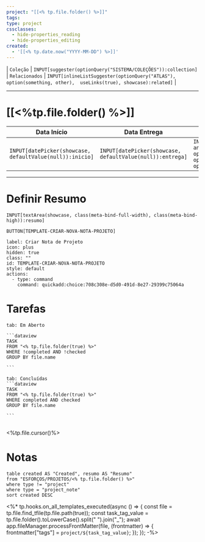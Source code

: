 ```yaml
---
project: "[[<% tp.file.folder() %>]]"
tags: 
type: project
cssclasses:
  - hide-properties_reading
  - hide-properties_editing
created:
  - '[[<% tp.date.now("YYYY-MM-DD") %>]]'
---
```

| `Coleção` | `INPUT[suggester(optionQuery("SISTEMA/COLEÇÕES")):collection]`   | `Relacionados` | `INPUT[inlineListSuggester(optionQuery("ATLAS"), option(something, other),  useLinks(true), showcase):related]`  |

---
# [[<%tp.file.folder() %>]] 



|Data Início|Data Entrega|Status|
| --- | --- |---|
| `INPUT[datePicker(showcase, defaultValue(null)):inicio]`| `INPUT[datePicker(showcase, defaultValue(null)):entrega]` |`INPUT[inlineSelect(option('Em andamento'), option('Finalizada'), option('Arquivado'), option('Aguardando')):status]` |

---

# Definir Resumo 
`INPUT[textArea(showcase, class(meta-bind-full-width), class(meta-bind-high)):resumo]`


 `BUTTON[TEMPLATE-CRIAR-NOVA-NOTA-PROJETO]`

```meta-bind-button
label: Criar Nota de Projeto
icon: plus
hidden: true
class: ""
id: TEMPLATE-CRIAR-NOVA-NOTA-PROJETO
style: default
actions:
  - type: command
    command: quickadd:choice:708c308e-d5d0-491d-8e27-29399c75064a
```



# Tarefas 
````tabs
tab: Em Aberto

```dataview
TASK
FROM "<% tp.file.folder(true) %>"
WHERE !completed AND !checked
GROUP BY file.name

```

tab: Concluídas 
```dataview
TASK
FROM "<% tp.file.folder(true) %>"
WHERE completed AND checked
GROUP BY file.name

```


````

<%tp.file.cursor()%>

#  Notas

```dataview
table created AS "Created", resumo AS "Resumo"
from "ESFORÇOS/PROJETOS/<% tp.file.folder() %>"
where type != "project"
where type = "project_note"
sort created DESC
```


<%* tp.hooks.on_all_templates_executed(async () => { 
    const file = tp.file.find_tfile(tp.file.path(true)); 
    const task_tag_value = tp.file.folder().toLowerCase().split(" ").join("_");
    await app.fileManager.processFrontMatter(file, (frontmatter) => { 
        frontmatter["tags"] = `project/${task_tag_value}`; 
    }); 
}); -%>